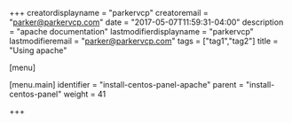 +++
creatordisplayname = "parkervcp"
creatoremail = "parker@parkervcp.com"
date = "2017-05-07T11:59:31-04:00"
description = "apache documentation"
lastmodifierdisplayname = "parkervcp"
lastmodifieremail = "parker@parkervcp.com"
tags = ["tag1","tag2"]
title = "Using apache"

[menu]

  [menu.main]
    identifier = "install-centos-panel-apache"
    parent = "install-centos-panel"
    weight = 41

+++
